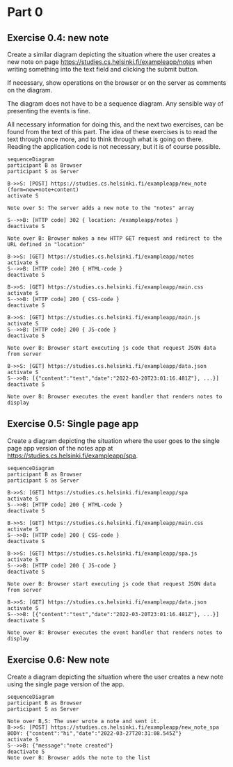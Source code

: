 # Part 0

## Exercise 0.4: new note

Create a similar diagram depicting the situation where the user creates a new note on page https://studies.cs.helsinki.fi/exampleapp/notes when writing something into the text field and clicking the submit button.

If necessary, show operations on the browser or on the server as comments on the diagram.

The diagram does not have to be a sequence diagram. Any sensible way of presenting the events is fine.

All necessary information for doing this, and the next two exercises, can be found from the text of this part. The idea of these exercises is to read the text through once more, and to think through what is going on there. Reading the application code is not necessary, but it is of course possible.

```mermaid
sequenceDiagram
participant B as Browser
participant S as Server

B->>S: [POST] https://studies.cs.helsinki.fi/exampleapp/new_note (form=new+note+content)
activate S

Note over S: The server adds a new note to the "notes" array

S-->>B: [HTTP code] 302 { location: /exampleapp/notes }
deactivate S

Note over B: Browser makes a new HTTP GET request and redirect to the URL defined in "location"

B->>S: [GET] https://studies.cs.helsinki.fi/exampleapp/notes
activate S
S-->>B: [HTTP code] 200 { HTML-code }
deactivate S

B->>S: [GET] https://studies.cs.helsinki.fi/exampleapp/main.css
activate S
S-->>B: [HTTP code] 200 { CSS-code }
deactivate S

B->>S: [GET] https://studies.cs.helsinki.fi/exampleapp/main.js
activate S
S-->>B: [HTTP code] 200 { JS-code }
deactivate S

Note over B: Browser start executing js code that request JSON data from server

B->>S: [GET] https://studies.cs.helsinki.fi/exampleapp/data.json
activate S
S-->>B: [{"content":"test","date":"2022-03-20T23:01:16.481Z"}, ...}]
deactivate S

Note over B: Browser executes the event handler that renders notes to display
```

## Exercise 0.5: Single page app

Create a diagram depicting the situation where the user goes to the single page app version of the notes app at https://studies.cs.helsinki.fi/exampleapp/spa.

```mermaid
sequenceDiagram
participant B as Browser
participant S as Server

B->>S: [GET] https://studies.cs.helsinki.fi/exampleapp/spa
activate S
S-->>B: [HTTP code] 200 { HTML-code }
deactivate S

B->>S: [GET] https://studies.cs.helsinki.fi/exampleapp/main.css
activate S
S-->>B: [HTTP code] 200 { CSS-code }
deactivate S

B->>S: [GET] https://studies.cs.helsinki.fi/exampleapp/spa.js
activate S
S-->>B: [HTTP code] 200 { JS-code }
deactivate S

Note over B: Browser start executing js code that request JSON data from server

B->>S: [GET] https://studies.cs.helsinki.fi/exampleapp/data.json
activate S
S-->>B: [{"content":"test","date":"2022-03-20T23:01:16.481Z"}, ...}]
deactivate S

Note over B: Browser executes the event handler that renders notes to display

```

## Exercise 0.6: New note

Create a diagram depicting the situation where the user creates a new note using the single page version of the app.

```mermaid
sequenceDiagram
participant B as Browser
participant S as Server

Note over B,S: The user wrote a note and sent it.
B->>S: [POST] https://studies.cs.helsinki.fi/exampleapp/new_note_spa BODY: {"content":"hi","date":"2022-03-27T20:31:08.545Z"}
activate S
S-->>B: {"message":"note created"}
deactivate S
Note over B: Browser adds the note to the list
```
